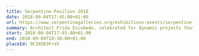 ```yaml
---
title: Serpentine Pavilion 2018
date: 2018-09-04T17:45:00+01:00
url: https://www.serpentinegalleries.org/exhibitions-events/serpentine-pavilion-2018-designed-frida-escobedo
summary: Architect Frida Escobedo, celebrated for dynamic projects that reactivate urban space is commissioned to design this year’s pavilion.
start: 2018-09-04T17:45:00+01:00
end: 2018-09-04T18:30:00+01:00
placeId: 9C3XGR3F+VX
---
```

